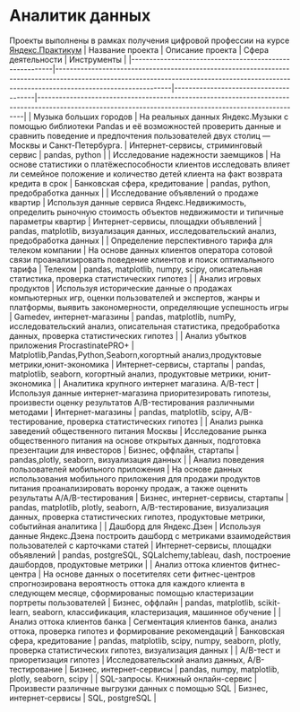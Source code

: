# Аналитик данных
Проекты выполнены в рамках получения цифровой профессии на курсе [Яндекс.Практикум](https://practicum.yandex.ru/data-analyst/)
| Название проекта                                       | Описание проекта                                                                                                                                                                           | Сфера деятельности                    | Инструменты                                                                                                                                            |
|--------------------------------------------------------|--------------------------------------------------------------------------------------------------------------------------------------------------------------------------------------------|---------------------------------------|--------------------------------------------------------------------------------------------------------------------------------------------------------|
| Музыка больших городов                                 | На реальных данных Яндекс.Музыки c помощью библиотеки Pandas и её возможностей проверить данные и сравнить поведение и предпочтения пользователей двух столиц — Москвы и Санкт-Петербурга. | Интернет-сервисы, стриминговый сервис | pandas, python                                                                                                                                         |
| Исследование надежности заемщиков                      | На основе статистики о платёжеспособности клиентов исследовать влияет ли семейное положение и количество детей клиента на факт возврата кредита в срок                                     | Банковская сфера, кредитование        | pandas, python, предобработка данных                                                                                                                   |
| Исследование объявлений о продаже квартир              | Используя данные сервиса Яндекс.Недвижимость, определить рыночную стоимость объектов недвижимости и типичные параметры квартир                                                             | Интернет-сервисы, площадки объявлений | pandas, matplotlib, визуализация данных, исследовательский анализ, предобработка данных                                                                |
| Определение перспективного тарифа для телеком компании | На основе данных клиентов оператора сотовой связи проанализировать поведение клиентов и поиск оптимального тарифа                                                                          | Телеком                               | pandas, matplotlib, numpy, scipy, описательная статистика, проверка статистических гипотез                                                             |
| Анализ игровых продуктов                               | Используя исторические данные о продажах компьютерных игр, оценки пользователей и экспертов, жанры и платформы, выявить закономерности, определяющие успешность игры                       | Gamedev, интернет-магазины            | pandas, matplotlib, numPy, исследовательский анализ, описательная статистика, предобработка данных, проверка статистических гипотез                    |
| Анализ убытков приложения ProcrastinatePRO+            | Matplotlib,Pandas,Python,Seaborn,когортный анализ,продуктовые метрики,юнит-экономика                                                                                                       | Интернет-сервисы, стартапы            | pandas, matplotlib, seaborn, когортный анализ, продуктовые метрики, юнит-экономика                                                                     |
| Аналитика крупного интернет магазина. А/В-тест         | Используя данные интернет-магазина приоритезировать гипотезы, произвести оценку результатов A/B-тестирования различными методами                                                           | Интернет-магазины                     | pandas, matplotlib, scipy, A/B-тестирование, проверка статистических гипотез                                                                           |
| Анализ рынка заведений общественного питания Москвы    | Исследование рынка общественного питания на основе открытых данных, подготовка презентации для инвесторов                                                                                  | Бизнес, оффлайн, стартапы             | pandas,plotly, seaborn, визуализация данных                                                                                                            |
| Анализ поведения пользователей мобильного приложения   | На основе данных использования мобильного приложения для продажи продуктов питания проанализировать воронку продаж, а также оценить результаты A/A/B-тестирования                          | Бизнес, интернет-сервисы, стартапы    | pandas, matplotlib, plotly, seaborn, A/B-тестирование, визуализация данных, проверка статистических гипотез, продуктовые метрики, событийная аналитика |
| Дашборд для Яндекс.Дзен                                | Используя данные Яндекс.Дзена построить дашборд с метриками взаимодействия пользователей с карточками статей                                                                               | Интернет-сервисы, площадки объявлений | pandas, postgreSQL, SQLalchemy,tableau, dash, построение дашбордов, продуктовые метрики                                                                |
| Анализ оттока клиентов фитнес-центра                   | На основе данных о посетителях сети фитнес-центров спрогнозирована вероятность оттока для каждого клиента в следующем месяце, сформированыс помощью кластеризации портреты пользователей   | Бизнес, оффлайн                       | pandas, matplotlib, scikit-learn, seaborn, классификация, кластеризация, машинное обучение                                                             |
| Анализ оттока клиентов банка                           | Сегментация клиентов банка, анализ оттока, проверка гипотез и формирование рекомендаций                                                                                                    | Банковская сфера, кредитование        | pandas, matplotlib, scipy, numpy, seaborn, plotly, проверка статистических гипотез, визуализация данных                                                |
| A/B-тест и приоретизация гипотез                       | Исследовательский анализ данных, A/B-тестирование                                                                                                                                          | Бизнес, интернет-сервисы              | pandas, numpy, matplotlib, plotly, seaborn, scipy                                                                                                      |
| SQL-запросы. Книжный онлайн-сервис                     | Произвести различные выгрузки данных с помощью SQL                                                                                                                                         | Бизнес, интернет-сервисы              | SQL, postgreSQL                                                                                                                                        |
